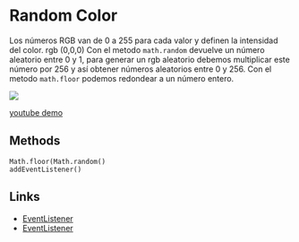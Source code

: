 # Random Color

Los números RGB van de 0 a 255 para cada valor y definen la intensidad del color. rgb (0,0,0)
Con el metodo `math.random` devuelve un número aleatorio entre 0 y 1, para generar un rgb aleatorio debemos multiplicar este número por 256 y así obtener números aleatorios entre 0 y 256.
Con el metodo `math.floor` podemos redondear a un número entero.

![](demo/random-color.gif)

[youtube demo](https://www.youtube.com/watch?v=WqBeeAEUT4M)

## Methods

```
Math.floor(Math.random()
addEventListener()
```

## Links

- [EventListener](https://www.w3schools.com/jsref/met_element_addeventlistener.asp)
- [EventListener](https://www.w3schools.com/jsref/jsref_random.asp)

